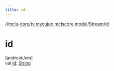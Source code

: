 ```yaml
---
title: id
---
```

//[mcls-core](../../../index.html)/[tv.mycujoo.mclscore.model](../index.html)/[Stream](index.html)/[id](id.html)



# id



[androidJvm]\
val [id](id.html): [String](https://kotlinlang.org/api/latest/jvm/stdlib/kotlin/-string/index.html)




